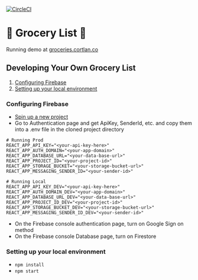 [![CircleCI](https://circleci.com/gh/cortl/grocery-list-frontend.svg?style=svg)](https://circleci.com/gh/cortl/grocery-list)

# 🍎 Grocery List  🍞 

Running demo at [groceries.cortlan.co](https://groceries.cortlan.co)

## Developing Your Own Grocery List
1. [Configuring Firebase](#configuring-firebase)
2. [Setting up your local environment](#setting-up-your-local-environment)

### Configuring Firebase
- [Spin up a new project](https://console.firebase.google.com)
- Go to Authentication page and get ApiKey, SenderId, etc. and copy them into a .env file in the cloned project directory

```dotenv
# Running Prod
REACT_APP_API_KEY="<your-api-key-here>"
REACT_APP_AUTH_DOMAIN="<your-app-domain>"
REACT_APP_DATABASE_URL="<your-data-base-url>"
REACT_APP_PROJECT_ID="<your-project-id>"
REACT_APP_STORAGE_BUCKET="<your-storage-bucket-url>"
REACT_APP_MESSAGING_SENDER_ID="<your-sender-id>"

# Running Local
REACT_APP_API_KEY_DEV="<your-api-key-here>"
REACT_APP_AUTH_DOMAIN_DEV="<your-app-domain>"
REACT_APP_DATABASE_URL_DEV="<your-data-base-url>"
REACT_APP_PROJECT_ID_DEV="<your-project-id>"
REACT_APP_STORAGE_BUCKET_DEV="<your-storage-bucket-url>"
REACT_APP_MESSAGING_SENDER_ID_DEV="<your-sender-id>"
```

- On the Firebase console authentication page, turn on Google Sign on method
- On the Firebase console Database page, turn on Firestore

### Setting up your local environment
- `npm install`
- `npm start`
